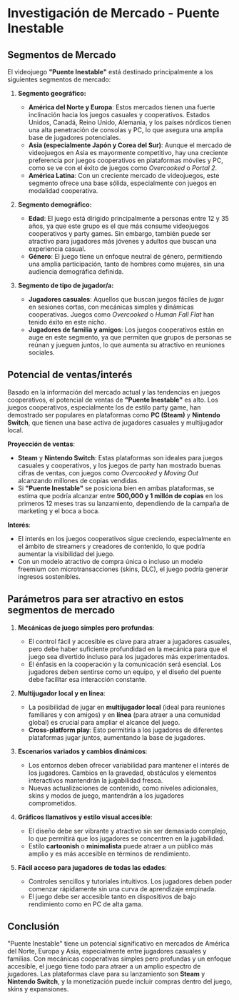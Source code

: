 
# Investigación de Mercado - Puente Inestable

## Segmentos de Mercado

El videojuego **"Puente Inestable"** está destinado principalmente a los siguientes segmentos de mercado:

1. **Segmento geográfico:**
   - **América del Norte y Europa**: Estos mercados tienen una fuerte inclinación hacia los juegos casuales y cooperativos. Estados Unidos, Canadá, Reino Unido, Alemania, y los países nórdicos tienen una alta penetración de consolas y PC, lo que asegura una amplia base de jugadores potenciales.
   - **Asia (especialmente Japón y Corea del Sur)**: Aunque el mercado de videojuegos en Asia es mayormente competitivo, hay una creciente preferencia por juegos cooperativos en plataformas móviles y PC, como se ve con el éxito de juegos como *Overcooked* o *Portal 2*.
   - **América Latina**: Con un creciente mercado de videojuegos, este segmento ofrece una base sólida, especialmente con juegos en modalidad cooperativa.

2. **Segmento demográfico:**
   - **Edad**: El juego está dirigido principalmente a personas entre 12 y 35 años, ya que este grupo es el que más consume videojuegos cooperativos y party games. Sin embargo, también puede ser atractivo para jugadores más jóvenes y adultos que buscan una experiencia casual.
   - **Género**: El juego tiene un enfoque neutral de género, permitiendo una amplia participación, tanto de hombres como mujeres, sin una audiencia demográfica definida.

3. **Segmento de tipo de jugador/a:**
   - **Jugadores casuales**: Aquellos que buscan juegos fáciles de jugar en sesiones cortas, con mecánicas simples y dinámicas cooperativas. Juegos como *Overcooked* o *Human Fall Flat* han tenido éxito en este nicho.
   - **Jugadores de familia y amigos**: Los juegos cooperativos están en auge en este segmento, ya que permiten que grupos de personas se reúnan y jueguen juntos, lo que aumenta su atractivo en reuniones sociales.

## Potencial de ventas/interés

Basado en la información del mercado actual y las tendencias en juegos cooperativos, el potencial de ventas de **"Puente Inestable"** es alto. Los juegos cooperativos, especialmente los de estilo party game, han demostrado ser populares en plataformas como **PC (Steam)** y **Nintendo Switch**, que tienen una base activa de jugadores casuales y multijugador local.

**Proyección de ventas**:
- **Steam** y **Nintendo Switch**: Estas plataformas son ideales para juegos casuales y cooperativos, y los juegos de party han mostrado buenas cifras de ventas, con juegos como *Overcooked* y *Moving Out* alcanzando millones de copias vendidas.
- Si **"Puente Inestable"** se posiciona bien en ambas plataformas, se estima que podría alcanzar entre **500,000 y 1 millón de copias** en los primeros 12 meses tras su lanzamiento, dependiendo de la campaña de marketing y el boca a boca.

**Interés**:
- El interés en los juegos cooperativos sigue creciendo, especialmente en el ámbito de streamers y creadores de contenido, lo que podría aumentar la visibilidad del juego.
- Con un modelo atractivo de compra única o incluso un modelo freemium con microtransacciones (skins, DLC), el juego podría generar ingresos sostenibles.

## Parámetros para ser atractivo en estos segmentos de mercado

1. **Mecánicas de juego simples pero profundas**:
   - El control fácil y accesible es clave para atraer a jugadores casuales, pero debe haber suficiente profundidad en la mecánica para que el juego sea divertido incluso para los jugadores más experimentados.
   - El énfasis en la cooperación y la comunicación será esencial. Los jugadores deben sentirse como un equipo, y el diseño del puente debe facilitar esa interacción constante.

2. **Multijugador local y en línea**:
   - La posibilidad de jugar en **multijugador local** (ideal para reuniones familiares y con amigos) y en **línea** (para atraer a una comunidad global) es crucial para ampliar el alcance del juego.
   - **Cross-platform play**: Esto permitiría a los jugadores de diferentes plataformas jugar juntos, aumentando la base de jugadores.

3. **Escenarios variados y cambios dinámicos**:
   - Los entornos deben ofrecer variabilidad para mantener el interés de los jugadores. Cambios en la gravedad, obstáculos y elementos interactivos mantendrán la jugabilidad fresca.
   - Nuevas actualizaciones de contenido, como niveles adicionales, skins y modos de juego, mantendrán a los jugadores comprometidos.

4. **Gráficos llamativos y estilo visual accesible**:
   - El diseño debe ser vibrante y atractivo sin ser demasiado complejo, lo que permitirá que los jugadores se concentren en la jugabilidad.
   - Estilo **cartoonish** o **minimalista** puede atraer a un público más amplio y es más accesible en términos de rendimiento.

5. **Fácil acceso para jugadores de todas las edades**:
   - Controles sencillos y tutoriales intuitivos. Los jugadores deben poder comenzar rápidamente sin una curva de aprendizaje empinada.
   - El juego debe ser accesible tanto en dispositivos de bajo rendimiento como en PC de alta gama.

## Conclusión

"Puente Inestable" tiene un potencial significativo en mercados de América del Norte, Europa y Asia, especialmente entre jugadores casuales y familias. Con mecánicas cooperativas simples pero profundas y un enfoque accesible, el juego tiene todo para atraer a un amplio espectro de jugadores.
 Las plataformas clave para su lanzamiento son **Steam** y **Nintendo Switch**, y la monetización puede incluir compras dentro del juego, skins y expansiones.

